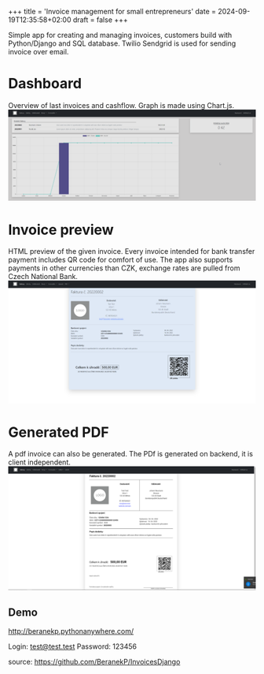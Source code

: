 +++
title = 'Invoice management for small entrepreneurs'
date = 2024-09-19T12:35:58+02:00
draft = false
+++


Simple app for creating and managing invoices, customers build with Python/Django and SQL database. 
Twilio Sendgrid is used for sending invoice over email.

# Dashboard
Overview of last invoices and cashflow. Graph is made using Chart.js.
![Dashboard](./invoices-dash.png "Application dashboard")
# Invoice preview
HTML preview of the given invoice. Every invoice intended for bank transfer payment includes QR code for comfort of use.
The app also supports payments in other currencies than CZK, exchange rates are pulled from Czech National Bank.
![Preview](./invoices-preview.png "Invoice preview")
# Generated PDF
A pdf invoice can also be generated. The PDf is generated on backend, it is client independent.
![PDF](./invoices-pdf.png "Generated PDF")

## Demo 
http://beranekp.pythonanywhere.com/

Login: test@test.test
Password: 123456

source: https://github.com/BeranekP/InvoicesDjango
